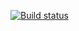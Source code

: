 [![Build status](https://ci.appveyor.com/api/projects/status/5k5dx2njfunhixjh?svg=true)](https://ci.appveyor.com/project/kiiyas/004-unit-test-pure-functions)
